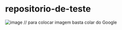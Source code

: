 # repositorio-de-teste
![image](https://user-images.githubusercontent.com/103151894/165190554-85cb0cfc-0b1f-4224-82f1-05dfcced01e2.png) // para colocar imagem basta colar do Google
